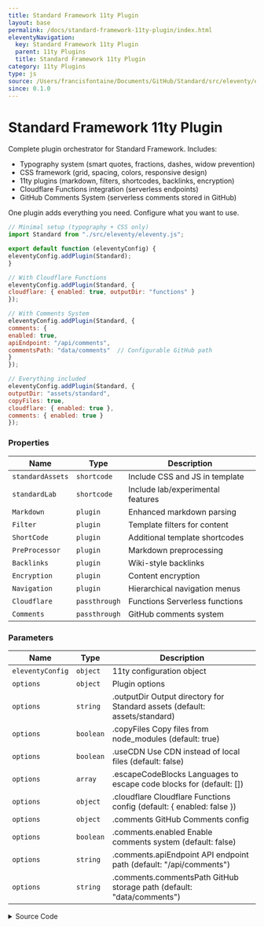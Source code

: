 ```yaml
---
title: Standard Framework 11ty Plugin
layout: base
permalink: /docs/standard-framework-11ty-plugin/index.html
eleventyNavigation:
  key: Standard Framework 11ty Plugin
  parent: 11ty Plugins
  title: Standard Framework 11ty Plugin
category: 11ty Plugins
type: js
source: /Users/francisfontaine/Documents/GitHub/Standard/src/eleventy/eleventy.js
since: 0.1.0
---
```


# Standard Framework 11ty Plugin

Complete plugin orchestrator for Standard Framework. Includes:
 - Typography system (smart quotes, fractions, dashes, widow prevention)
 - CSS framework (grid, spacing, colors, responsive design)
 - 11ty plugins (markdown, filters, shortcodes, backlinks, encryption)
 - Cloudflare Functions integration (serverless endpoints)
 - GitHub Comments System (serverless comments stored in GitHub)

One plugin adds everything you need. Configure what you want to use.

```js
// Minimal setup (typography + CSS only)
import Standard from "./src/eleventy/eleventy.js";

export default function (eleventyConfig) {
eleventyConfig.addPlugin(Standard);
}

// With Cloudflare Functions
eleventyConfig.addPlugin(Standard, {
cloudflare: { enabled: true, outputDir: "functions" }
});

// With Comments System
eleventyConfig.addPlugin(Standard, {
comments: {
enabled: true,
apiEndpoint: "/api/comments",
commentsPath: "data/comments"  // Configurable GitHub path
}
});

// Everything included
eleventyConfig.addPlugin(Standard, {
outputDir: "assets/standard",
copyFiles: true,
cloudflare: { enabled: true },
comments: { enabled: true }
});
```

### Properties

| Name | Type | Description |
|------|------|-------------|
| `standardAssets` | `shortcode` | Include CSS and JS in template |
| `standardLab` | `shortcode` | Include lab/experimental features |
| `Markdown` | `plugin` | Enhanced markdown parsing |
| `Filter` | `plugin` | Template filters for content |
| `ShortCode` | `plugin` | Additional template shortcodes |
| `PreProcessor` | `plugin` | Markdown preprocessing |
| `Backlinks` | `plugin` | Wiki-style backlinks |
| `Encryption` | `plugin` | Content encryption |
| `Navigation` | `plugin` | Hierarchical navigation menus |
| `Cloudflare` | `passthrough` | Functions Serverless functions |
| `Comments` | `passthrough` | GitHub comments system |

### Parameters

| Name | Type | Description |
|------|------|-------------|
| `eleventyConfig` | `object` | 11ty configuration object |
| `options` | `object` | Plugin options |
| `options` | `string` | .outputDir Output directory for Standard assets (default: assets/standard) |
| `options` | `boolean` | .copyFiles Copy files from node_modules (default: true) |
| `options` | `boolean` | .useCDN Use CDN instead of local files (default: false) |
| `options` | `array` | .escapeCodeBlocks Languages to escape code blocks for (default: []) |
| `options` | `object` | .cloudflare Cloudflare Functions config (default: { enabled: false }) |
| `options` | `object` | .comments GitHub Comments config |
| `options` | `boolean` | .comments.enabled Enable comments system (default: false) |
| `options` | `string` | .comments.apiEndpoint API endpoint path (default: "/api/comments") |
| `options` | `string` | .comments.commentsPath GitHub storage path (default: "data/comments") |

<details>
<summary><span class="button">Source Code</span></summary>

```javascript
export default function (eleventyConfig, options = {}) {
  // Options with defaults
  const {
    // Output directory for copied files (relative to output folder)
    outputDir = "assets/standard",
    // Whether to copy files from node_modules
    copyFiles = true,
    // Whether to use CDN instead of local files
    useCDN = false,
    // Languages to escape code blocks for globally
    escapeCodeBlocks = [],
    // Cloudflare Functions configuration
    cloudflare = {
      enabled: false,
      outputDir: "functions",
      environment: "production",
    },
    comments = {
      enabled: false,
      apiEndpoint: "/api/comments",
      clientLibrary: `/${outputDir}/standard.comment.js`,
      commentsPath: "data/comments",
      version: pkg.version,
    },
  } = options;

  eleventyConfig.addGlobalData("standard", {
    layout: {
      hola: [path.join(__dirname, "../layouts/standard.min.css")],
      meta: "node_modules/@zefish/standard/src/layouts/meta.njk",
      encrypted: "node_modules/@zefish/standard/src/layouts/encrypted.njk",
      pageError: "node_modules/@zefish/standard/src/layouts/404.njk",
      atomFeed: "node_modules/@zefish/standard/src/layouts/atomfeed.xsl",
      sitemap: "node_modules/@zefish/standard/src/layouts/sitemap.xml.njk",
    },
    option: options,
    comments: comments,
  });

  eleventyConfig.addPlugin(PreProcessor, { escapeCodeBlocks });
  eleventyConfig.addPlugin(Filter);
  eleventyConfig.addPlugin(Backlinks);
  eleventyConfig.addPlugin(Markdown);
  eleventyConfig.addPlugin(addEncryptionTransform);
  eleventyConfig.addPlugin(EleventyNavigationPlugin);
  eleventyConfig.addPlugin(ShortCode);

  eleventyConfig.setUseGitIgnore(false);

  eleventyConfig.setNunjucksEnvironmentOptions({
    trimBlocks: true,
    lstripBlocks: true,
  });

  // Add passthrough copy from node_modules using relative path
  if (copyFiles && !useCDN) {
    eleventyConfig.addPassthroughCopy({
      [path.join(__dirname, "../../dist/standard.min.css")]:
        `${outputDir}/standard.min.css`,
      [path.join(__dirname, "../../dist/standard.theme.min.css")]:
        `${outputDir}/standard.theme.min.css`,
      [path.join(__dirname, "../../dist/standard.min.js")]:
        `${outputDir}/standard.min.js`,
      [path.join(__dirname, "../../dist/standard.lab.js")]:
        `${outputDir}/standard.lab.js`,
      "node_modules/htmx.org/dist/htmx.min.js": `${outputDir}/htmx.min.js`,
    });
  }

  // ===== CLOUDFLARE FUNCTIONS INTEGRATION =====
  if (cloudflare.enabled) {
    // Add the Cloudflare plugin with the config
    eleventyConfig.addPlugin(CloudflarePlugin, {
      outputDir: cloudflare.outputDir,
      environment: cloudflare.environment,
      env: cloudflare.env || {},
    });

    // When Cloudflare is enabled, automatically enable comments system
    comments.enabled = true;

    // Copy comments client library to assets
    const commentsClient = path.join(
      __dirname,
      "../../dist/standard.comment.js",
    );
    eleventyConfig.addPassthroughCopy({
      [commentsClient]: `${outputDir}/standard.comment.js`,
    });
  }

  // ===== SHORTCODES =====
  // Shortcode to include Standard CSS and JS from local files
  eleventyConfig.addShortcode("standardAssets", function () {
    let html = "";

    html = `<link rel="stylesheet" href="/${outputDir}/standard.min.css"><link rel="stylesheet" href="/${outputDir}/standard.theme.min.css">
<script src="/${outputDir}/standard.min.js" type="module"></script></script>
<script src="/${outputDir}/htmx.min.js"></script>`;

    // Add comments client library if comments are enabled
    if (comments.enabled) {
      html += `\n<script src="/${outputDir}/standard.comment.js"></script>`;
    }

    return html;
  });

  // ===== SHORTCODES =====
  // Shortcode to include Standard CSS and JS from local files
  eleventyConfig.addShortcode("standardCss", function () {
    let html = "";

    html = `<link rel="stylesheet" href="/${outputDir}/standard.min.css">`;

    // Add comments client library if comments are enabled
    if (comments.enabled) {
      html += `\n<script src="/${outputDir}/standard.comment.js"></script>`;
    }

    return html;
  });

  eleventyConfig.addShortcode("standardLab", function (options = {}) {
    const { attributes = "" } = options;

    return `<script src="/${outputDir}/standard.lab.js" ${attributes}><\/script>`;
  });

  // Log plugin initialization after build completes
  eleventyConfig.on("eleventy.after", () => {
    console.log(
      `${colors.red}⚡⚡ Standard${colors.grey} | ${colors.reset}${pkg.version}${colors.grey} | ${colors.green}https://standard.ffp.co/cheet-sheat ⚡⚡${colors.reset}`,
    );
  });

  return {
    markdownTemplateEngine: "njk",
    htmlTemplateEngine: "njk",
  };
}
```

</details>

